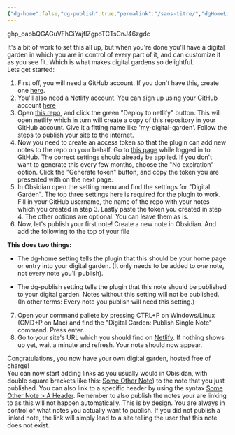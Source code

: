 ```yaml
---
{"dg-home":false,"dg-publish":true,"permalink":"/sans-titre/","dgHomeLink":false,"dgPassFrontmatter":true}
---
```



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

It's a bit of work to set this all up, but when you're done you'll have a digital garden in which you are in control of every part of it, and can customize it as you see fit. Which is what makes digital gardens so delightful.  
Lets get started:

1.  First off, you will need a GitHub account. If you don't have this, create one [here](https://github.com/signup).
2.  You'll also need a Netlify account. You can sign up using your GitHub account [here](https://app.netlify.com/)
3.  Open [this repo](https://github.com/oleeskild/digitalgarden), and click the green "Deploy to netlify" button. This will open netlify which in turn will create a copy of this repository in your GitHub account. Give it a fitting name like 'my-digital-garden'. Follow the steps to publish your site to the internet.
4.  Now you need to create an access token so that the plugin can add new notes to the repo on your behalf. Go to [this page](https://github.com/settings/tokens/new?scopes=repo) while logged in to GitHub. The correct settings should already be applied. If you don't want to generate this every few months, choose the "No expiration" option. Click the "Generate token" button, and copy the token you are presented with on the next page.
5.  In Obsidian open the setting menu and find the settings for "Digital Garden". The top three settings here is required for the plugin to work.  
    Fill in your GitHub username, the name of the repo with your notes which you created in step 3. Lastly paste the token you created in step 4. The other options are optional. You can leave them as is.
6.  Now, let's publish your first note! Create a new note in Obsidian. And add the following to the top of your file




**This does two things:**

-   The dg-home setting tells the plugin that this should be your home page or entry into your digital garden. (It only needs to be added to _one_ note, not every note you'll publish).
    
-   The dg-publish setting tells the plugin that this note should be published to your digital garden. Notes without this setting will not be published. (In other terms: Every note you publish will need this setting.)
    

7.  Open your command pallete by pressing CTRL+P on Windows/Linux (CMD+P on Mac) and find the "Digital Garden: Publish Single Note" command. Press enter.
8.  Go to your site's URL which you should find on [Netlify](https://app.netlify.com/). If nothing shows up yet, wait a minute and refresh. Your note should now appear.

Congratulations, you now have your own digital garden, hosted free of charge!  
You can now start adding links as you usually would in Obisidan, with double square brackets like this: [Some Other Note](app://obsidian.md/Some%20Other%20Note)) to the note that you just published. You can also link to a specific header by using the syntax [Some Other Note > A Header](app://obsidian.md/Some%20Other%20Note#A%20Header). Remember to also publish the notes your are linking to as this will not happen automatically. This is by design. You are always in control of what notes you actually want to publish. If you did not publish a linked note, the link will simply lead to a site telling the user that this note does not exist.